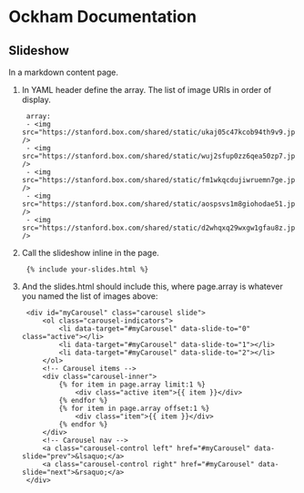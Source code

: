 # Ockham Documentation

## Slideshow

In a markdown content page.

1. In YAML header define the array. The list of image URIs in order of display.  

        array:
        - <img src="https://stanford.box.com/shared/static/ukaj05c47kcob94th9v9.jpg" />
        - <img src="https://stanford.box.com/shared/static/wuj2sfup0zz6qea50zp7.jpg" />
        - <img src="https://stanford.box.com/shared/static/fm1wkqcdujiwruemn7ge.jpg" />
        - <img src="https://stanford.box.com/shared/static/aospsvs1m8giohodae51.jpg" />
        - <img src="https://stanford.box.com/shared/static/d2whqxq29wxgw1gfau8z.jpg" />

2. Call the slideshow inline in the page.    

        {% include your-slides.html %}

3. And the slides.html should include this, where page.array is whatever you named the list of images above:

        <div id="myCarousel" class="carousel slide">
            <ol class="carousel-indicators">
                <li data-target="#myCarousel" data-slide-to="0" class="active"></li>
                <li data-target="#myCarousel" data-slide-to="1"></li>
                <li data-target="#myCarousel" data-slide-to="2"></li>
            </ol>
            <!-- Carousel items -->
            <div class="carousel-inner">
                {% for item in page.array limit:1 %}
                    <div class="active item">{{ item }}</div>
                {% endfor %}
                {% for item in page.array offset:1 %}
                    <div class="item">{{ item }}</div>
                {% endfor %}
            </div>
            <!-- Carousel nav -->
            <a class="carousel-control left" href="#myCarousel" data-slide="prev">&lsaquo;</a>
            <a class="carousel-control right" href="#myCarousel" data-slide="next">&rsaquo;</a>
        </div>
